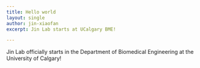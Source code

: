 ```yaml
---
title: Hello world
layout: single
author: jin-xiaofan
excerpt: Jin Lab starts at UCalgary BME!

---
```


Jin Lab officially starts in the Department of Biomedical Engineering at the University of Calgary!
